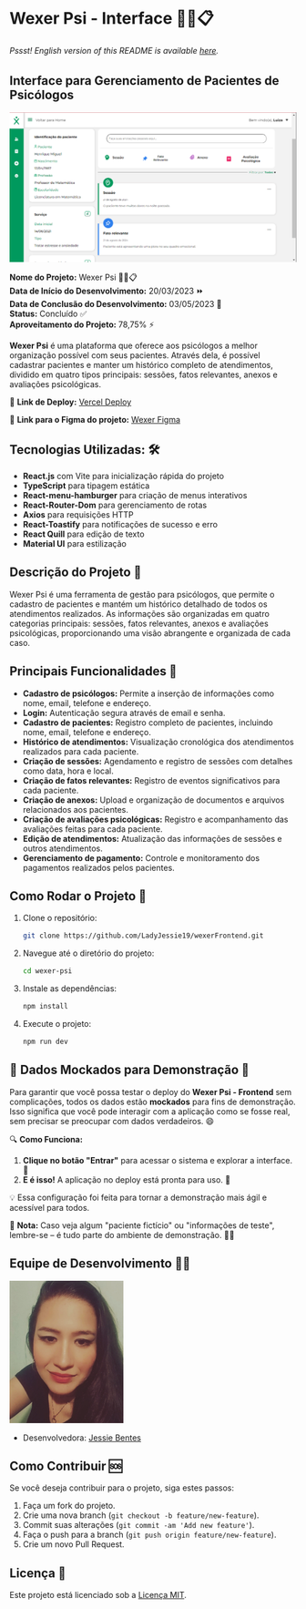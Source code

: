 # Wexer Psi - Interface 📏💡📋

###### _Pssst! English version of this README is available [here](./EN_US.md)._

## Interface para Gerenciamento de Pacientes de Psicólogos

![Wexer Psi](./wexer-psi/src/assets/readme/front-wexer.png)

**Nome do Projeto:** Wexer Psi 📏💡📋  
**Data de Início do Desenvolvimento:** 20/03/2023 ⏩  
**Data de Conclusão do Desenvolvimento:** 03/05/2023 🏁  
**Status:** Concluído ✅ <br />
**Aproveitamento do Projeto:** 78,75% ⚡

**Wexer Psi** é uma plataforma que oferece aos psicólogos a melhor organização possível com seus pacientes. Através dela, é possível cadastrar pacientes e manter um histórico completo de atendimentos, dividido em quatro tipos principais: sessões, fatos relevantes, anexos e avaliações psicológicas.

🚀 **Link de Deploy:** [Vercel Deploy](https://project-wexer.vercel.app/)

🎨 **Link para o Figma do projeto:** [Wexer Figma](<https://www.figma.com/design/t5Z08FWfTexsU1Lj4WvmrL/Wexer-Psi-%7C-Prontu%C3%A1rio-V4-(Copy)?node-id=0-1&t=qswzIWb4pIHjUfuJ-0>)

## **Tecnologias Utilizadas:** 🛠️

- **React.js** com Vite para inicialização rápida do projeto
- **TypeScript** para tipagem estática
- **React-menu-hamburger** para criação de menus interativos
- **React-Router-Dom** para gerenciamento de rotas
- **Axios** para requisições HTTP
- **React-Toastify** para notificações de sucesso e erro
- **React Quill** para edição de texto
- **Material UI** para estilização

## Descrição do Projeto 📝

Wexer Psi é uma ferramenta de gestão para psicólogos, que permite o cadastro de pacientes e mantém um histórico detalhado de todos os atendimentos realizados. As informações são organizadas em quatro categorias principais: sessões, fatos relevantes, anexos e avaliações psicológicas, proporcionando uma visão abrangente e organizada de cada caso.

## Principais Funcionalidades 🔧

- **Cadastro de psicólogos:** Permite a inserção de informações como nome, email, telefone e endereço.
- **Login:** Autenticação segura através de email e senha.
- **Cadastro de pacientes:** Registro completo de pacientes, incluindo nome, email, telefone e endereço.
- **Histórico de atendimentos:** Visualização cronológica dos atendimentos realizados para cada paciente.
- **Criação de sessões:** Agendamento e registro de sessões com detalhes como data, hora e local.
- **Criação de fatos relevantes:** Registro de eventos significativos para cada paciente.
- **Criação de anexos:** Upload e organização de documentos e arquivos relacionados aos pacientes.
- **Criação de avaliações psicológicas:** Registro e acompanhamento das avaliações feitas para cada paciente.
- **Edição de atendimentos:** Atualização das informações de sessões e outros atendimentos.
- **Gerenciamento de pagamento:** Controle e monitoramento dos pagamentos realizados pelos pacientes.

## Como Rodar o Projeto 🚀

1. Clone o repositório:
   ```bash
   git clone https://github.com/LadyJessie19/wexerFrontend.git
   ```
2. Navegue até o diretório do projeto:
   ```bash
   cd wexer-psi
   ```
3. Instale as dependências:
   ```bash
   npm install
   ```
4. Execute o projeto:
   ```bash
   npm run dev
   ```
   
## 🚧 Dados Mockados para Demonstração 🚧

Para garantir que você possa testar o deploy do **Wexer Psi - Frontend** sem complicações, todos os dados estão **mockados** para fins de demonstração. Isso significa que você pode interagir com a aplicação como se fosse real, sem precisar se preocupar com dados verdadeiros. 😄

🔍 **Como Funciona:**

1. **Clique no botão "Entrar"** para acessar o sistema e explorar a interface. 🚪
2. **E é isso!** A aplicação no deploy está pronta para uso. 🎉

💡 Essa configuração foi feita para tornar a demonstração mais ágil e acessível para todos.

🔔 **Nota:** Caso veja algum "paciente fictício" ou "informações de teste", lembre-se – é tudo parte do ambiente de demonstração. 🕵️‍♀️

## Equipe de Desenvolvimento 🙋‍♀️

<img src="./wexer-psi/src/assets/readme/jessie-dev.jpg" alt="Developer" width="200" />

- Desenvolvedora: [Jessie Bentes](https://github.com/LadyJessie19)

## Como Contribuir 🆘

Se você deseja contribuir para o projeto, siga estes passos:

1. Faça um fork do projeto.
2. Crie uma nova branch (`git checkout -b feature/new-feature`).
3. Commit suas alterações (`git commit -am 'Add new feature'`).
4. Faça o push para a branch (`git push origin feature/new-feature`).
5. Crie um novo Pull Request.

## Licença 🧐

Este projeto está licenciado sob a [Licença MIT](https://opensource.org/licenses/MIT).
